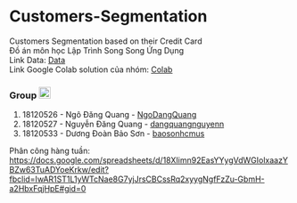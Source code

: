 # Customers-Segmentation
Customers Segmentation based on their Credit Card \
Đồ án môn học Lập Trình Song Song Ứng Dụng \
Link Data: [Data](https://www.kaggle.com/datasets/arjunbhasin2013/ccdata) \
Link Google Colab solution của nhóm: [Colab](https://colab.research.google.com/drive/1loxkVsBxd24BYEhWT_y1_0RlrHRSxZue?usp=sharing) 
### Group  <img src="https://media.giphy.com/media/YGz18JiFxv8Zy/giphy.gif" width="21px"> 
 1. 18120526 - Ngô Đăng Quang - [NgoDangQuang](https://github.com/NgoDangQuang)
 2. 18120527 - Nguyễn Đăng Quang - [dangquangnguyenn](https://github.com/dangquangnguyenn)
 3. 18120533 - Dương Đoàn Bảo Sơn - [baosonhcmus](https://github.com/baosonhcmus)

Phân công hàng tuần: 
https://docs.google.com/spreadsheets/d/18XIimn92EasYYygVdWGIolxaazYBZw63TuADYoeKrkw/edit?fbclid=IwAR1ST1L1yWTcNae8G7yjJrsCBCssRq2xyygNgfFzZu-GbmH-a2HbxFqjHpE#gid=0
